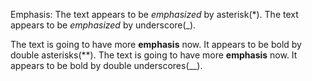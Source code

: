 Emphasis:
The text appears to be *emphasized* by asterisk(*).
The text appears to be _emphasized_ by underscore(_).

The text is going to have more **emphasis** now. It appears to be bold by double asterisks(**).
The text is going to have more __emphasis__ now. It appears to be bold by double underscores(__).